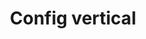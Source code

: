 ---
title: Config vertical
tags: ["config", "vertical", "settings", "options", "preferences", "layout", "arrangement"]
icon: config-vertical
svg: '<svg xmlns="http://www.w3.org/2000/svg" width="24" height="24" fill="none" viewBox="0 0 24 24" stroke-width="1.5" stroke-linecap="round" stroke-linejoin="round" stroke="currentColor"><path d="M5 3v3m-2 4.25h4M5 11v10m7-4v4m-2-7.75h4M12 3v10m7-10v3m-2 4.25h4M19 11v10"/></svg>'
---